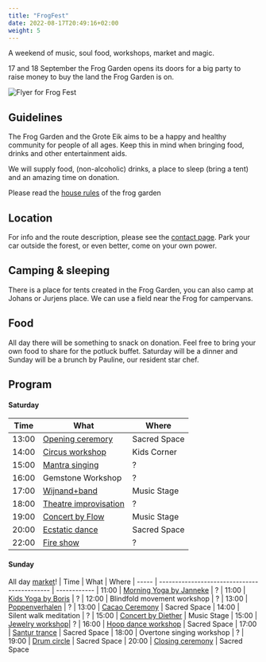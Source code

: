 ```yaml
---
title: "FrogFest"
date: 2022-08-17T20:49:16+02:00
weight: 5
---
```


A weekend of music, soul food, workshops, market and magic.

17 and 18 September the Frog Garden opens its doors for a big party to raise money to buy the land the Frog Garden is on.

<!--more-->

![Flyer for Frog Fest](/images/events/frogfest-flyer.jpg)


## Guidelines
The Frog Garden and the Grote Eik aims to be a happy and healthy community for people of all ages.
Keep this in mind when bringing food, drinks and other entertainment aids.

We will supply food, (non-alcoholic) drinks, a place to sleep (bring a tent) and an amazing time on donation.

Please read the [house rules](/documents/frog-garden-guidelines.pdf) of the frog garden

## Location
For info and the route description, please see the [contact page](/contact).
Park your car outside the forest, or even better, come on your own power.

## Camping & sleeping
There is a place for tents created in the Frog Garden, you can also camp at Johans or Jurjens place.
We can use a field near the Frog for campervans.

## Food
All day there will be something to snack on donation. Feel free to bring your own food to share for the potluck buffet.
Saturday will be a dinner and Sunday will be a brunch by Pauline, our resident star chef.

## Program

#### Saturday
| Time  | What                                         | Where
| ----- | -------------------------------------------- | ------------
| 13:00 | [Opening ceremory](/frogfest/ceremony/)      | Sacred Space
| 14:00 | [Circus workshop](/frogfest/kidscorner/)     | Kids Corner
| 15:00 | [Mantra singing](/frogfest/mantra-singing/)  | ?
| 16:00 | Gemstone Workshop                            | ?
| 17:00 | [Wijnand+band](/frogfest/wijnand/)           | Music Stage
| 18:00 | [Theatre improvisation](/frogfest/improv/)   | ?
| 19:00 | [Concert by Flow](/frogfest/flowconcert/)    | Music Stage
| 20:00 | [Ecstatic dance](/frogfest/ecstaticdance/)   | Sacred Space
| 22:00 | [Fire show](/frogfest/fireshow/)             | ?

#### Sunday
All day [market](/frogfest/market/)!
| Time  | What                                         | Where
| ----- | -------------------------------------------- | ------------
| 11:00 | [Morning Yoga by Janneke](/frogfest/yoga/)   | ?
| 11:00 | [Kids Yoga by Boris](/frogfest/yoga/)        | ?
| 12:00 | Blindfold movement workshop                  | ?
| 13:00 | [Poppenverhalen](/frogfest/poppenverhalen/)  | ?
| 13:00 | [Cacao Ceremony](/frogfest/cacao/)           | Sacred Space
| 14:00 | Silent walk meditation                       | ?
| 15:00 | [Concert by Diether](/frogfest/demanrogue/)  | Music Stage
| 15:00 | [Jewelry workshop](/frogfest/jewelry-workshop)| ?
| 16:00 | [Hoop dance workshop](/frogfest/hoopdance/)  | Sacred Space
| 17:00 | [Santur trance](/frogfest/santur-trance/)    | Sacred Space
| 18:00 | Overtone singing workshop                    | ?
| 19:00 | [Drum circle](/frogfest/drumcircle/)         | Sacred Space
| 20:00 | [Closing ceremony](/frogfest/ceremony/)      | Sacred Space

